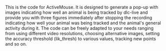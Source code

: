 This is the code for ActiveMouse. It is designed to generate a pop-up with images indicating how well an animal is being tracked by dlc-live
and provide you with three figures immediately after stopping the recording indicating how well your animal was being tracked and the animal's general activity
during it.
The code can be freely adapted to your needs ranging from using different video resolutions, choosing alternative images, setting the accuracy threshold (lik_thresh) to various values, tracking new points and so on.
